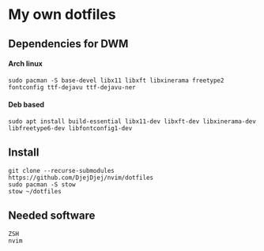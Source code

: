 # My own dotfiles
## Dependencies for DWM
   #### Arch linux 
    sudo pacman -S base-devel libx11 libxft libxinerama freetype2 fontconfig ttf-dejavu ttf-dejavu-ner
   #### Deb based 
    sudo apt install build-essential libx11-dev libxft-dev libxinerama-dev libfreetype6-dev libfontconfig1-dev

## Install
    git clone --recurse-submodules https://github.com/DjejDjej/nvim/dotfiles 
    sudo pacman -S stow
    stow ~/dotfiles
## Needed software
    ZSH
    nvim


